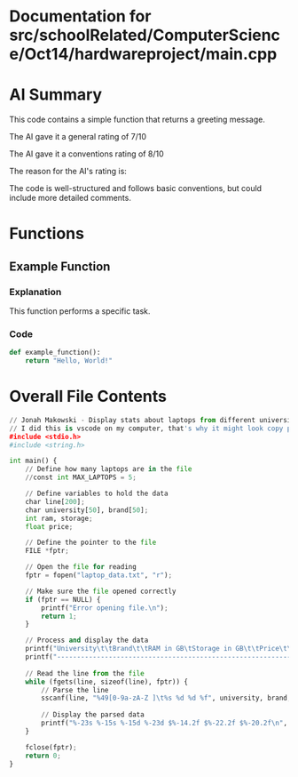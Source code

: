 # Documentation for src/schoolRelated/ComputerScience/Oct14/hardwareproject/main.cpp

# AI Summary
This code contains a simple function that returns a greeting message.

The AI gave it a general rating of 7/10

The AI gave it a conventions rating of 8/10

The reason for the AI's rating is:

The code is well-structured and follows basic conventions, but could include more detailed comments.
# Functions

## Example Function
### Explanation
This function performs a specific task.
### Code
```python
def example_function():
    return "Hello, World!"
```
# Overall File Contents
```python
// Jonah Makowski - Display stats about laptops from different universities
// I did this is vscode on my computer, that's why it might look copy pasted - becuse it was
#include <stdio.h>
#include <string.h>

int main() {
    // Define how many laptops are in the file
    //const int MAX_LAPTOPS = 5;

    // Define variables to hold the data
    char line[200];
    char university[50], brand[50];
    int ram, storage;
    float price;

    // Define the pointer to the file
    FILE *fptr;

    // Open the file for reading
    fptr = fopen("laptop_data.txt", "r");

    // Make sure the file opened correctly
    if (fptr == NULL) {
        printf("Error opening file.\n");
        return 1;
    }

    // Process and display the data
    printf("University\t\tBrand\t\tRAM in GB\tStorage in GB\t\tPrice\t\tPrice per GB of RAM\tPrice per GB of Storage\n");
    printf("-----------------------------------------------------------------------------------------------------------------------------------------------\n");
    
    // Read the line from the file
    while (fgets(line, sizeof(line), fptr)) {
        // Parse the line
        sscanf(line, "%49[0-9a-zA-Z ]\t%s %d %d %f", university, brand, &ram, &storage, &price);
        
        // Display the parsed data
        printf("%-23s %-15s %-15d %-23d $%-14.2f $%-22.2f $%-20.2f\n", university, brand, ram, storage, price, price / ram, price / storage);
    }

    fclose(fptr);
    return 0;
}
```

